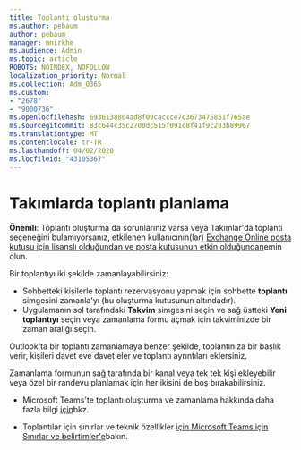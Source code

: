```yaml
---
title: Toplantı oluşturma
ms.author: pebaum
author: pebaum
manager: mnirkhe
ms.audience: Admin
ms.topic: article
ROBOTS: NOINDEX, NOFOLLOW
localization_priority: Normal
ms.collection: Adm_O365
ms.custom:
- "2678"
- "9000736"
ms.openlocfilehash: 6936138804ad8f09caccce7c3673475851f765ae
ms.sourcegitcommit: 83c644c35c2700dc515f091c8f41f9c283b89967
ms.translationtype: MT
ms.contentlocale: tr-TR
ms.lasthandoff: 04/02/2020
ms.locfileid: "43105367"
---
```

# <a name="schedule-a-meeting-in-teams"></a>Takımlarda toplantı planlama

**Önemli**: Toplantı oluşturma da sorunlarınız varsa veya Takımlar'da toplantı seçeneğini bulamıyorsanız, etkilenen kullanıcının(lar) [Exchange Online posta kutusu için lisanslı olduğundan ve posta kutusunun etkin olduğundan](https://docs.microsoft.com/exchange/recipients-in-exchange-online/create-user-mailboxes)emin olun.

Bir toplantıyı iki şekilde zamanlayabilirsiniz: 

- Sohbetteki kişilerle toplantı rezervasyonu yapmak için sohbette **toplantı** simgesini zamanla'yı (bu oluşturma kutusunun altındadır).
- Uygulamanın sol tarafındaki **Takvim** simgesini seçin ve sağ üstteki **Yeni toplantıyı** seçin veya zamanlama formu açmak için takviminizde bir zaman aralığı seçin.

Outlook'ta bir toplantı zamanlamaya benzer şekilde, toplantınıza bir başlık verir, kişileri davet eve davet eler ve toplantı ayrıntıları eklersiniz.

Zamanlama formunun sağ tarafında bir kanal veya tek tek kişi ekleyebilir veya özel bir randevu planlamak için her ikisini de boş bırakabilirsiniz.

- Microsoft Teams'te toplantı oluşturma ve zamanlama hakkında daha fazla bilgi [için](https://support.office.com/article/Schedule-a-meeting-in-Teams-943507a9-8583-4c58-b5d2-8ec8265e04e5)bkz.

- Toplantılar için sınırlar ve teknik özellikler [için Microsoft Teams için Sınırlar ve belirtimler'e](https://docs.microsoft.com/microsoftteams/limits-specifications-teams#meetings-and-calls)bakın.
